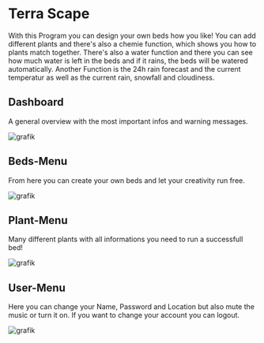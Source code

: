 # Terra Scape
With this Program you can design your own beds how you like! You can add different plants and there's also a chemie function, which shows you how to plants match together. There's also a water function and there you can see how much water is left in the beds and if it rains, the beds will be watered automatically. Another Function is the 24h rain forecast and the current temperatur as well as the current rain, snowfall and cloudiness.

## Dashboard
A general overview with the most important infos and warning messages.

![grafik](https://github.com/BlJanosch/GartenPlanerApp/assets/167287612/d90544fb-4607-45dc-a589-998a0f0b7043)

## Beds-Menu
From here you can create your own beds and let your creativity run free.

![grafik](https://github.com/BlJanosch/GartenPlanerApp/assets/167287612/07638662-d6c5-494f-ae4d-bd0c1ae8fd1a)

## Plant-Menu
Many different plants with all informations you need to run a successfull bed!

![grafik](https://github.com/BlJanosch/GartenPlanerApp/assets/167287612/eaf8dbca-d2b2-4d33-a4e8-aedab7568d5e)

## User-Menu
Here you can change your Name, Password and Location but also mute the music or turn it on. If you want to change your account you can logout.

![grafik](https://github.com/BlJanosch/GartenPlanerApp/assets/167287612/ed56a951-e434-49e3-8a14-f6fe0759d360)



